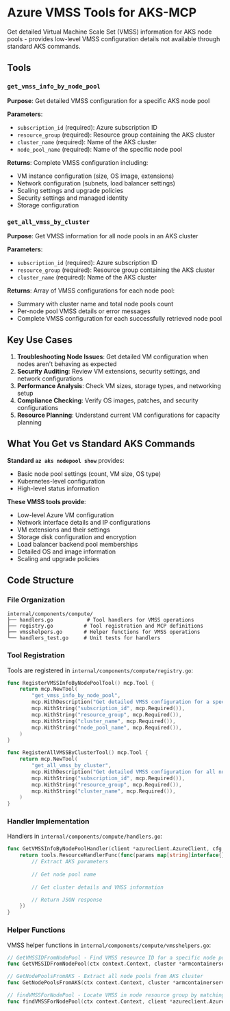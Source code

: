 # Azure VMSS Tools for AKS-MCP

Get detailed Virtual Machine Scale Set (VMSS) information for AKS node pools - provides low-level VMSS configuration details not available through standard AKS commands.

## Tools

### `get_vmss_info_by_node_pool`

**Purpose**: Get detailed VMSS configuration for a specific AKS node pool

**Parameters**:
- `subscription_id` (required): Azure subscription ID
- `resource_group` (required): Resource group containing the AKS cluster
- `cluster_name` (required): Name of the AKS cluster
- `node_pool_name` (required): Name of the specific node pool

**Returns**: Complete VMSS configuration including:
- VM instance configuration (size, OS image, extensions)
- Network configuration (subnets, load balancer settings)
- Scaling settings and upgrade policies
- Security settings and managed identity
- Storage configuration

### `get_all_vmss_by_cluster`

**Purpose**: Get VMSS information for all node pools in an AKS cluster

**Parameters**:
- `subscription_id` (required): Azure subscription ID
- `resource_group` (required): Resource group containing the AKS cluster
- `cluster_name` (required): Name of the AKS cluster

**Returns**: Array of VMSS configurations for each node pool:
- Summary with cluster name and total node pools count
- Per-node pool VMSS details or error messages
- Complete VMSS configuration for each successfully retrieved node pool

## Key Use Cases

1. **Troubleshooting Node Issues**: Get detailed VM configuration when nodes aren't behaving as expected
2. **Security Auditing**: Review VM extensions, security settings, and network configurations
3. **Performance Analysis**: Check VM sizes, storage types, and networking setup
4. **Compliance Checking**: Verify OS images, patches, and security configurations
5. **Resource Planning**: Understand current VM configurations for capacity planning

## What You Get vs Standard AKS Commands

**Standard `az aks nodepool show`** provides:
- Basic node pool settings (count, VM size, OS type)
- Kubernetes-level configuration
- High-level status information

**These VMSS tools provide**:
- Low-level Azure VM configuration
- Network interface details and IP configurations
- VM extensions and their settings
- Storage disk configuration and encryption
- Load balancer backend pool memberships
- Detailed OS and image information
- Scaling and upgrade policies

## Code Structure

### File Organization
```
internal/components/compute/
├── handlers.go           # Tool handlers for VMSS operations
├── registry.go          # Tool registration and MCP definitions
├── vmsshelpers.go       # Helper functions for VMSS operations
└── handlers_test.go     # Unit tests for handlers
```

### Tool Registration
Tools are registered in `internal/components/compute/registry.go`:
```go
func RegisterVMSSInfoByNodePoolTool() mcp.Tool {
    return mcp.NewTool(
        "get_vmss_info_by_node_pool",
        mcp.WithDescription("Get detailed VMSS configuration for a specific node pool"),
        mcp.WithString("subscription_id", mcp.Required()),
        mcp.WithString("resource_group", mcp.Required()),
        mcp.WithString("cluster_name", mcp.Required()),
        mcp.WithString("node_pool_name", mcp.Required()),
    )
}

func RegisterAllVMSSByClusterTool() mcp.Tool {
    return mcp.NewTool(
        "get_all_vmss_by_cluster",
        mcp.WithDescription("Get detailed VMSS configuration for all node pools"),
        mcp.WithString("subscription_id", mcp.Required()),
        mcp.WithString("resource_group", mcp.Required()),
        mcp.WithString("cluster_name", mcp.Required()),
    )
}
```

### Handler Implementation
Handlers in `internal/components/compute/handlers.go`:
```go
func GetVMSSInfoByNodePoolHandler(client *azureclient.AzureClient, cfg *config.ConfigData) tools.ResourceHandler {
    return tools.ResourceHandlerFunc(func(params map[string]interface{}, _ *config.ConfigData) (string, error) {
        // Extract AKS parameters
        
        // Get node pool name
        
        // Get cluster details and VMSS information

        // Return JSON response
    })
}
```

### Helper Functions
VMSS helper functions in `internal/components/compute/vmsshelpers.go`:
```go
// GetVMSSIDFromNodePool - Find VMSS resource ID for a specific node pool
func GetVMSSIDFromNodePool(ctx context.Context, cluster *armcontainerservice.ManagedCluster, nodePoolName string, client *azureclient.AzureClient) (string, error)

// GetNodePoolsFromAKS - Extract all node pools from AKS cluster
func GetNodePoolsFromAKS(ctx context.Context, cluster *armcontainerservice.ManagedCluster, client *azureclient.AzureClient) ([]*armcontainerservice.ManagedClusterAgentPoolProfile, error)

// findVMSSForNodePool - Locate VMSS in node resource group by matching naming patterns
func findVMSSForNodePool(ctx context.Context, client *azureclient.AzureClient, subscriptionID, nodeResourceGroup, nodePoolName string) (string, error)
```
